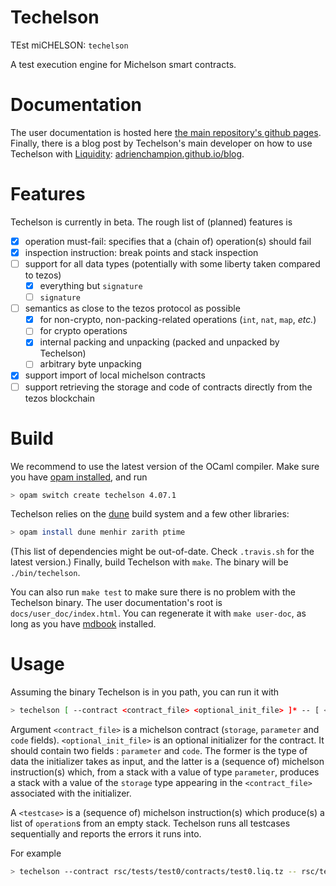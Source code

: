 # Techelson

TEst miCHELSON: `techelson`

A test execution engine for Michelson smart contracts.

# Documentation

The user documentation is hosted here [the main repository's github pages]. Finally, there is a blog post by Techelson's main developer on how to use Techelson with [Liquidity]: [adrienchampion.github.io/blog].

# Features

Techelson is currently in beta. The rough list of (planned) features is

- [x] operation must-fail: specifies that a (chain of) operation(s) should fail
- [x] inspection instruction: break points and stack inspection
- [ ] support for all data types (potentially with some liberty taken compared to tezos)
    - [x] everything but `signature`
    - [ ] `signature`
- [ ] semantics as close to the tezos protocol as possible
    - [x] for non-crypto, non-packing-related operations (`int`, `nat`, `map`, *etc.*)
    - [ ] for crypto operations
    - [x] internal packing and unpacking (packed and unpacked by Techelson)
    - [ ] arbitrary byte unpacking
- [x] support import of local michelson contracts
- [ ] support retrieving the storage and code of contracts directly from the tezos blockchain

# Build

We recommend to use the latest version of the OCaml compiler. Make sure you have [opam installed],
and run

```bash
> opam switch create techelson 4.07.1
```

Techelson relies on the [dune] build system and a few other libraries:

```bash
> opam install dune menhir zarith ptime
```

(This list of dependencies might be out-of-date. Check `.travis.sh` for the latest version.) Finally, build Techelson with `make`. The binary will be `./bin/techelson`.

You can also run `make test` to make sure there is no problem with the Techelson binary. The user documentation's root is `docs/user_doc/index.html`. You can regenerate it with `make user-doc`, as long as you have [mdbook] installed.

# Usage

Assuming the binary Techelson is in you path, you can run it with

```bash
> techelson [ --contract <contract_file> <optional_init_file> ]* -- [ <testcase> ]*
```

Argument `<contract_file>` is a michelson contract (`storage`, `parameter` and `code` fields). `<optional_init_file>` is an optional initializer for the contract. It should contain two fields : `parameter` and `code`. The former is the type of data the initializer takes as input, and the latter is a (sequence of) michelson instruction(s) which, from a stack with a value of type `parameter`, produces a stack with a value of the `storage` type appearing in the `<contract_file>` associated with the initializer.

A `<testcase>` is a (sequence of) michelson instruction(s) which produce(s) a list of `operation`s from an empty stack. Techelson runs all testcases sequentially and reports the errors it runs into.

For example

```bash
> techelson --contract rsc/tests/test0/contracts/test0.liq.tz -- rsc/tests/test0/okay/Test0Test1.techel
```

[opam installed]: https://opam.ocaml.org/doc/Install.html
[dune]: https://github.com/ocaml/dune
[mdbook]: https://github.com/rust-lang-nursery/mdBook
[Liquidity]: http://www.liquidity-lang.org/
[adrienchampion.github.io/blog]: https://adrienchampion.github.io/blog
[the main repository's github pages]: https://adrienchampion.github.io/blog/tezos/techelson/with_liquidity/index.html